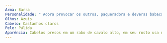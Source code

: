 ```yaml
---
Arma: Barra
Personalidade: " Adora provocar os outros, paqueradora e deveras babaca"
Olhos: Azuis
Cabelo: Castanhos claros
Pele: Pálida
Aparência: Cabelos presos em um rabo de cavalo alto, em seu rosto usa uma maquiagem preta e vermelha  em seus olhos bem brilhante, com um batom vermelho em formato de bola em sua boca, usa um vestido vermelho com o tronco xadrez, uma meia calça vermelha com uma sapatilha preta de jazz.
---
```

